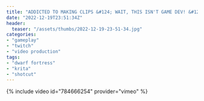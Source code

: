 ```yaml
---
title: "ADDICTED TO MAKING CLIPS &#124; WAIT, THIS ISN'T GAME DEV! &#124; WILL I SURVIVE THE BITRATE WINTER?"
date: "2022-12-19T23:51:34Z"
header:
  teaser: "/assets/thumbs/2022-12-19-23-51-34.jpg"
categories:
- "gameplay"
- "twitch"
- "video production"
tags:
- "dwarf fortress"
- "krita"
- "shotcut"
---
```

{% include video id="784666254" provider="vimeo" %}
